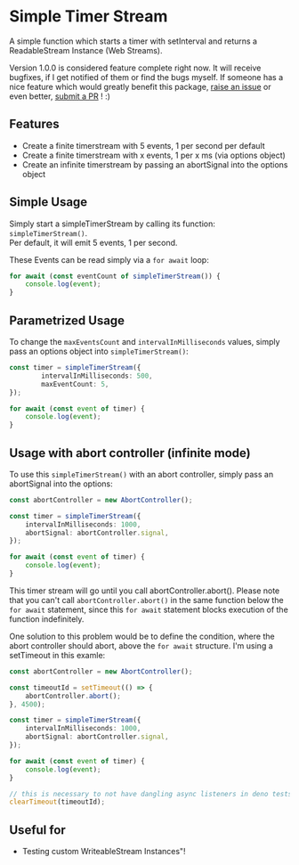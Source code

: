 # Simple Timer Stream 

A simple function which starts a timer with setInterval and returns a ReadableStream Instance (Web Streams). 

Version 1.0.0 is considered feature complete right now. 
It will receive bugfixes, if I get notified of them or find the bugs myself. 
If someone has a nice feature which would greatly benefit this package, [raise an issue](https://github.com/codemonument/deno_simple_timer_stream/issues) or even better, 
[submit a PR](https://github.com/codemonument/deno_simple_timer_stream/pulls) ! :) 

## Features 

- Create a finite timerstream with 5 events, 1 per second per default 
- Create a finite timerstream with x events, 1 per x ms (via options object)
- Create an infinite timerstream by passing an abortSignal into the options object

## Simple Usage 

Simply start a simpleTimerStream by calling its function: `simpleTimerStream()`.  
Per default, it will emit 5 events, 1 per second. 

These Events can be read simply via a `for await` loop: 

```ts
for await (const eventCount of simpleTimerStream()) {
    console.log(event);
}
```

## Parametrized Usage 

To change the `maxEventsCount` and `intervalInMilliseconds` values, simply pass an options object into `simpleTimerStream()`: 

```ts
const timer = simpleTimerStream({
        intervalInMilliseconds: 500,
        maxEventCount: 5,
});

for await (const event of timer) {
    console.log(event);
}
```

## Usage with abort controller (infinite mode)

To use this `simpleTimerStream()` with an abort controller, simply pass an abortSignal into the options: 

```ts
const abortController = new AbortController();

const timer = simpleTimerStream({
    intervalInMilliseconds: 1000,
    abortSignal: abortController.signal,
});

for await (const event of timer) {
    console.log(event);
}
```

This timer stream will go until you call abortController.abort(). 
Please note that you can't call `abortController.abort()` in the same function below the `for await` statement, 
since this `for await` statement blocks execution of the function indefinitely. 

One solution to this problem would be to define the condition, where the abort controller should abort, 
above the `for await` structure. I'm using a setTimeout in this examle: 

```ts
const abortController = new AbortController();

const timeoutId = setTimeout(() => {
    abortController.abort();
}, 4500);

const timer = simpleTimerStream({
    intervalInMilliseconds: 1000,
    abortSignal: abortController.signal,
});

for await (const event of timer) {
    console.log(event);
}

// this is necessary to not have dangling async listeners in deno tests
clearTimeout(timeoutId);
```

## Useful for 

- Testing custom WriteableStream Instances"!